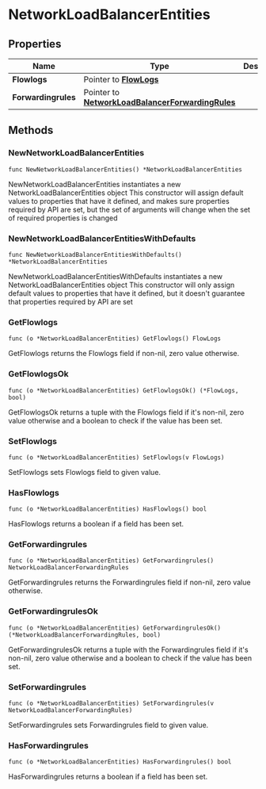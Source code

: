 # NetworkLoadBalancerEntities

## Properties

|Name | Type | Description | Notes|
|------------ | ------------- | ------------- | -------------|
|**Flowlogs** | Pointer to [**FlowLogs**](FlowLogs.md) |  | [optional] |
|**Forwardingrules** | Pointer to [**NetworkLoadBalancerForwardingRules**](NetworkLoadBalancerForwardingRules.md) |  | [optional] |

## Methods

### NewNetworkLoadBalancerEntities

`func NewNetworkLoadBalancerEntities() *NetworkLoadBalancerEntities`

NewNetworkLoadBalancerEntities instantiates a new NetworkLoadBalancerEntities object
This constructor will assign default values to properties that have it defined,
and makes sure properties required by API are set, but the set of arguments
will change when the set of required properties is changed

### NewNetworkLoadBalancerEntitiesWithDefaults

`func NewNetworkLoadBalancerEntitiesWithDefaults() *NetworkLoadBalancerEntities`

NewNetworkLoadBalancerEntitiesWithDefaults instantiates a new NetworkLoadBalancerEntities object
This constructor will only assign default values to properties that have it defined,
but it doesn't guarantee that properties required by API are set

### GetFlowlogs

`func (o *NetworkLoadBalancerEntities) GetFlowlogs() FlowLogs`

GetFlowlogs returns the Flowlogs field if non-nil, zero value otherwise.

### GetFlowlogsOk

`func (o *NetworkLoadBalancerEntities) GetFlowlogsOk() (*FlowLogs, bool)`

GetFlowlogsOk returns a tuple with the Flowlogs field if it's non-nil, zero value otherwise
and a boolean to check if the value has been set.

### SetFlowlogs

`func (o *NetworkLoadBalancerEntities) SetFlowlogs(v FlowLogs)`

SetFlowlogs sets Flowlogs field to given value.

### HasFlowlogs

`func (o *NetworkLoadBalancerEntities) HasFlowlogs() bool`

HasFlowlogs returns a boolean if a field has been set.

### GetForwardingrules

`func (o *NetworkLoadBalancerEntities) GetForwardingrules() NetworkLoadBalancerForwardingRules`

GetForwardingrules returns the Forwardingrules field if non-nil, zero value otherwise.

### GetForwardingrulesOk

`func (o *NetworkLoadBalancerEntities) GetForwardingrulesOk() (*NetworkLoadBalancerForwardingRules, bool)`

GetForwardingrulesOk returns a tuple with the Forwardingrules field if it's non-nil, zero value otherwise
and a boolean to check if the value has been set.

### SetForwardingrules

`func (o *NetworkLoadBalancerEntities) SetForwardingrules(v NetworkLoadBalancerForwardingRules)`

SetForwardingrules sets Forwardingrules field to given value.

### HasForwardingrules

`func (o *NetworkLoadBalancerEntities) HasForwardingrules() bool`

HasForwardingrules returns a boolean if a field has been set.


